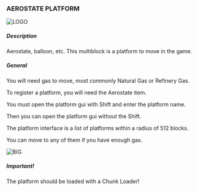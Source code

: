 ### AEROSTATE PLATFORM

![LOGO](https://cdn.discordapp.com/attachments/916393114166525974/928212885841264650/AEROSTATE.png)

##### Description

Aerostate, balloon, etc. This multiblock is a platform to move in the game.

##### General

You will need gas to move, most commonly Natural Gas or Refinery Gas.

To register a platform, you will need the Aerostate item.


You must open the platform gui with Shift and enter the platform name.

Then you can open the platform gui without the Shift.


The platform interface is a list of platforms within a radius of 512 blocks.


You can move to any of them if you have enough gas.

![BIG](https://i.imgur.com/b5WZVIJ.gif)

##### Important!

The platform should be loaded with a Chunk Loader!

